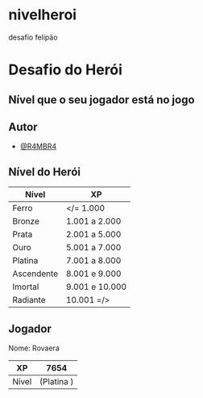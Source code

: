 
# nivelheroi
desafio felipão


# Desafio do Herói
## Nível que o seu jogador está no jogo





## Autor

- [@R4MBR4](https://github.com/R4MBR4/nivelheroi.git)


## Nível do Herói

| Nível             | XP                                                |
| ----------------- | ---------------------------------------------------------------- |
|Ferro      |  </= 1.000    |
|Bronze     | 1.001 a 2.000 |
|Prata      | 2.001 a 5.000 |
|Ouro       | 5.001 a 7.000 |
|Platina    | 7.001 a 8.000 |
|Ascendente | 8.001 e 9.000 |
|Imortal    | 9.001 e 10.000|
|Radiante   |  10.001 =/>   |

##   Jogador    
Nome:
Rovaera                                             

| XP             | 7654                                              |
| ----------------- | ---------------------------------------------------------------- |
|Nível     |  (Platina )  |
